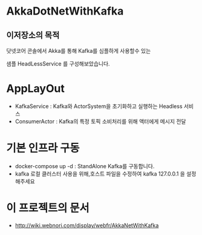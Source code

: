 # AkkaDotNetWithKafka

## 이저장소의 목적

닷넷코어 콘솔에서 Akka를 통해 Kafka를 심플하게 사용할수 있는

샘플 HeadLessService 를 구성해보았습니다.

# AppLayOut

- KafkaService : Kafka와 ActorSystem을 초기화하고 실행하는 Headless 서비스
- ConsumerActor : Kafka의 특정 토픽 소비처리를 위해 액터에게 메시지 전달

# 기본 인프라 구동

- docker-compose up -d : StandAlone Kafka를 구동합니다.
- kafka 로컬 클러스터 사용을 위해,호스트 파일을 수정하여 kafka 127.0.0.1 을 설정해주세요

# 이 프로젝트의 문서
- http://wiki.webnori.com/display/webfr/AkkaNetWithKafka

